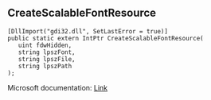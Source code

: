 ## CreateScalableFontResource

```
[DllImport("gdi32.dll", SetLastError = true)]
public static extern IntPtr CreateScalableFontResource(
   uint fdwHidden,
   string lpszFont,
   string lpszFile,
   string lpszPath
);
```

Microsoft documentation: [Link](https://docs.microsoft.com/en-us/windows/win32/api/wingdi/nf-wingdi-createscalablefontresourcea)
